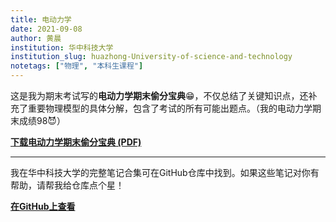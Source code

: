 ```yaml
---
title: 电动力学
date: 2021-09-08
author: 黄晨
institution: 华中科技大学
institution_slug: huazhong-University-of-science-and-technology
notetags: ["物理", "本科生课程"]
---
```


这是我为期末考试写的**电动力学期末偷分宝典**😁，不仅总结了关键知识点，还补充了重要物理模型的具体分解，包含了考试的所有可能出题点。（我的电动力学期末成绩98😈）

[**下载电动力学期末偷分宝典 (PDF)**](/notes/electrodynamics/pdf/review-electrodynamics.pdf)

---

我在华中科技大学的完整笔记合集可在GitHub仓库中找到。如果这些笔记对你有帮助，请帮我给仓库点个星！

[**在GitHub上查看**](https://github.com/chenx820/HUST-course-notes)
